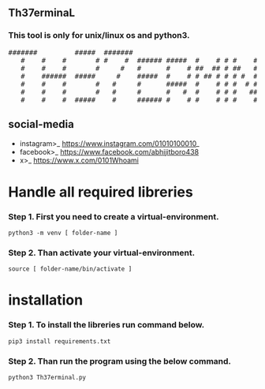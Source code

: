 ## Th37erminaL
### This tool is only for unix/linux os and python3.
<pre>
#######         #####  #######                                      #       
   #    #    #       # #    #  ###### #####  #    # # #    #   ##   #       
   #    #    #       #     #   #      #    # ##  ## # ##   #  #  #  #       
   #    ######  #####     #    #####  #    # # ## # # # #  # #    # #       
   #    #    #       #   #     #      #####  #    # # #  # # ###### #       
   #    #    #       #   #     #      #   #  #    # # #   ## #    # #       
   #    #    #  #####    #     ###### #    # #    # # #    # #    # #######
</pre>

## social-media
  - instagram>_ https://www.instagram.com/01010100010_
  - facebook>_ https://www.facebook.com/abhijitboro438
  - x>_ https://www.x.com/0101Whoami

# Handle all required libreries
### Step 1. First you need to create a virtual-environment.
   ```
   python3 -m venv [ folder-name ]
   ```
### Step 2. Than activate your virtual-environment.
   ```
   source [ folder-name/bin/activate ]
   ```
# installation
### Step 1. To install the libreries run command below.
  ```
  pip3 install requirements.txt
  ```

### Step 2. Than run the program using the below command.
  ```
  python3 Th37erminal.py
  ```
